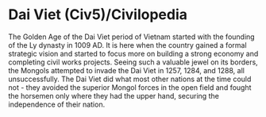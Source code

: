 # Dai Viet (Civ5)/Civilopedia

The Golden Age of the Dai Viet period of Vietnam started with the founding of the Ly dynasty in 1009 AD. It is here when the country gained a formal strategic vision and started to focus more on building a strong economy and completing civil works projects. Seeing such a valuable jewel on its borders, the Mongols attempted to invade the Dai Viet in 1257, 1284, and 1288, all unsuccessfully. The Dai Viet did what most other nations at the time could not - they avoided the superior Mongol forces in the open field and fought the horsemen only where they had the upper hand, securing the independence of their nation.
